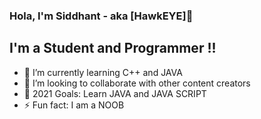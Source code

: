 ### Hola, I'm Siddhant - aka [HawkEYE]👋

<!--
**TechnoAS/TechnoAS** is a ✨ _special_ ✨ repository because its `README.md` (this file) appears on your GitHub profile.

Here are some ideas to get you started:

- 🔭 I’m currently working on ...
- 🌱 I’m currently learning ...
- 👯 I’m looking to collaborate on ...
- 🤔 I’m looking for help with ...
- 💬 Ask me about ...
- 📫 How to reach me: ...
- 😄 Pronouns: ...
- ⚡ Fun fact: ...
-->
## I'm a Student and  Programmer !!

- 🌱 I’m currently learning C++ and JAVA 
- 👯 I’m looking to collaborate with other content creators
- 🥅 2021 Goals: Learn JAVA and JAVA SCRIPT
- ⚡ Fun fact: I am a NOOB
